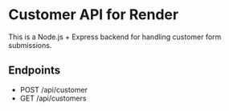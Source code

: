 # Customer API for Render

This is a Node.js + Express backend for handling customer form submissions.

## Endpoints

- POST /api/customer
- GET /api/customers
